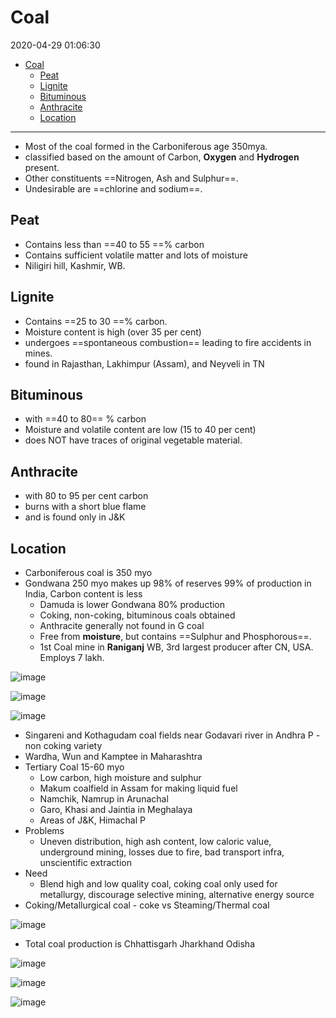 # Coal

2020-04-29 01:06:30

- [Coal](#coal)
  - [Peat](#peat)
  - [Lignite](#lignite)
  - [Bituminous](#bituminous)
  - [Anthracite](#anthracite)
  - [Location](#location)

---

- Most of the coal formed in the Carboniferous age 350mya.
- classified based on the amount of Carbon, **Oxygen** and **Hydrogen** present.
- Other constituents ==Nitrogen, Ash and Sulphur==.
- Undesirable are ==chlorine and sodium==.

## Peat

- Contains less than ==40 to 55 ==% carbon
- Contains sufficient volatile matter and lots of moisture
- Niligiri hill, Kashmir, WB.

## Lignite

- Contains ==25 to 30 ==% carbon.
- Moisture content is high (over 35 per cent)
- undergoes ==spontaneous combustion== leading to fire accidents in mines.
- found in Rajasthan, Lakhimpur (Assam), and Neyveli in TN

## Bituminous

- with ==40 to 80== % carbon
- Moisture and volatile content are low (15 to 40 per cent)
- does NOT have traces of original vegetable material.

## Anthracite

- with 80 to 95 per cent carbon
- burns with a short blue flame
- and is found only in J&K

## Location

- Carboniferous coal is 350 myo
- Gondwana 250 myo makes up 98% of reserves 99% of production in India, Carbon content is less
	- Damuda is lower Gondwana 80% production
	- Coking, non-coking, bituminous coals obtained
	- Anthracite generally not found in G coal
	- Free from **moisture**, but contains ==Sulphur and Phosphorous==.
	- 1st Coal mine in **Raniganj** WB, 3rd largest producer after CN, USA. Employs 7 lakh.

![image](https://github.com/user-attachments/assets/4c916f8d-d3be-4021-9303-6d7d8cd04ecc)

![image](https://github.com/user-attachments/assets/e5132438-2d38-44aa-bc1a-8d8c7099d9be)

![image](https://github.com/user-attachments/assets/854fea95-82ff-4c8b-9bbe-29107eb23b15)

- Singareni and Kothagudam coal fields near Godavari river in Andhra P - non coking variety
- Wardha, Wun and Kamptee in Maharashtra
- Tertiary Coal 15-60 myo
    - Low carbon, high moisture and sulphur
    - Makum coalfield in Assam for making liquid fuel
    - Namchik, Namrup in Arunachal
    - Garo, Khasi and Jaintia in Meghalaya
    - Areas of J&K, Himachal P
- Problems
    - Uneven distribution, high ash content, low caloric value, underground mining, losses due to fire, bad transport infra, unscientific extraction
- Need
    - Blend high and low quality coal, coking coal only used for metallurgy, discourage selective mining, alternative energy source
- Coking/Metallurgical coal - coke vs Steaming/Thermal coal

![image](https://github.com/user-attachments/assets/ceb5cc3b-5899-414d-8e91-b25c1d95f3ba)

- Total coal production is Chhattisgarh Jharkhand Odisha

![image](https://github.com/user-attachments/assets/bec8b413-85b0-4497-b0b4-01eebbf4379f)

![image](https://github.com/user-attachments/assets/96c53275-bb76-4529-99b4-44cd09da62ed)

![image](https://github.com/user-attachments/assets/c5bd6c4d-d4ab-4811-8ad4-297eab1ccdd5)
